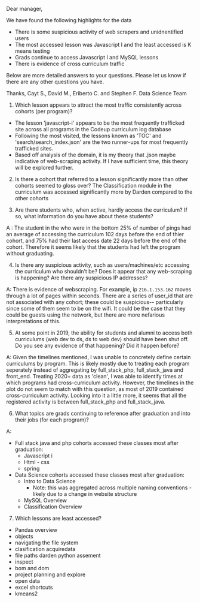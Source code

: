 Dear manager, 

We have found the following highlights for the data
- There is some suspicious activity of web scrapers and unidnentified users
- The most accessed lesson was Javascript I and the least accessed is K means testing
- Grads continue to access Javascript I and MySQL lessons
- There is evidence of cross curriculum traffic

Below are more detailed answers to your questions.  Please let us know if there are any other questions you have.

Thanks, 
Cayt S., David M., Eriberto C. and Stephen F.
Data Science Team

1. Which lesson appears to attract the most traffic consistently across cohorts (per program)?
- The lesson 'javascript-i' appears to be the most frequently trafficked site across all programs in the Codeup curriculum log database
- Following the most visited, the lessons known as 'TOC' and 'search/search_index.json' are the two runner-ups for most frequently trafficked sites.
- Based off analysis of the domain, it is my theory that .json maybe indicative of web-scraping activity. If I have sufficient time, this theory will be explored further.

2. Is there a cohort that referred to a lesson significantly more than other cohorts seemed to gloss over?
The Classification module in the curriculum was accessed significantly more by Darden compared to the other cohorts

3. Are there students who, when active, hardly access the curriculum? If so, what information do you have about these students?

A : The student in the who were in the bottom 25% of number of pings had an average of accessing the curriculum 102 days before the end of thier cohort, and 75% had their last access date 22 days before the end of the cohort.  Therefore it seems likely that the students had left the program without graduating.

4. Is there any suspicious activity, such as users/machines/etc accessing the curriculum who shouldn’t be? Does it appear that any web-scraping is happening? Are there any suspicious IP addresses?

A:  There is evidence of webscraping.  For example, ip `216.1.153.162` moves through a lot of pages within seconds.  There are a series of user_id that are not associated with any cohort; these could be suspicious-- particularly since some of them seem to be on the wifi.  It could be the case that they could be guests using the network, but there are more nefarious interpretations of this.

5. At some point in 2019, the ability for students and alumni to access both curriculums (web dev to ds, ds to web dev) should have been shut off. Do you see any evidence of that happening? Did it happen before?

A: Given the timelines mentioned, I was unable to concretely define certain curriculums by program.  This is likely mostly due to treating each program seperately instead of aggregating by full_stack_php, full_stack_java and front_end.  Treating 2020+ data as 'clean', I was able to identify times at which programs had cross-curriculum activity. However, the timelines in the plot do not seem to match with this question, as most of 2019 contained cross-curriculum activity.  Looking into it a little more, it seems that all the registered activity is between full_stack_php and full_stack_java.

6. What topics are grads continuing to reference after graduation and into their jobs (for each program)?

A:
- Full stack java and php cohorts accessed these classes most after graduation:
  - Javascript i
  - Html - css
  - spring
- Data Science cohorts accessed these classes most after graduation:
  - Intro to Data Science
    - Note: this was aggregated across multiple naming conventions - likely due to a change in website structure
  - MySQL Overview
  - Classification Overview

7. Which lessons are least accessed?
- Pandas overview
- objects
- navigating the file system
- clasification acquiredata
- file paths darden python assement
- inspect
- bom and dom
- project planning and explore 
- open data
- excel shortcuts
- kmeans2